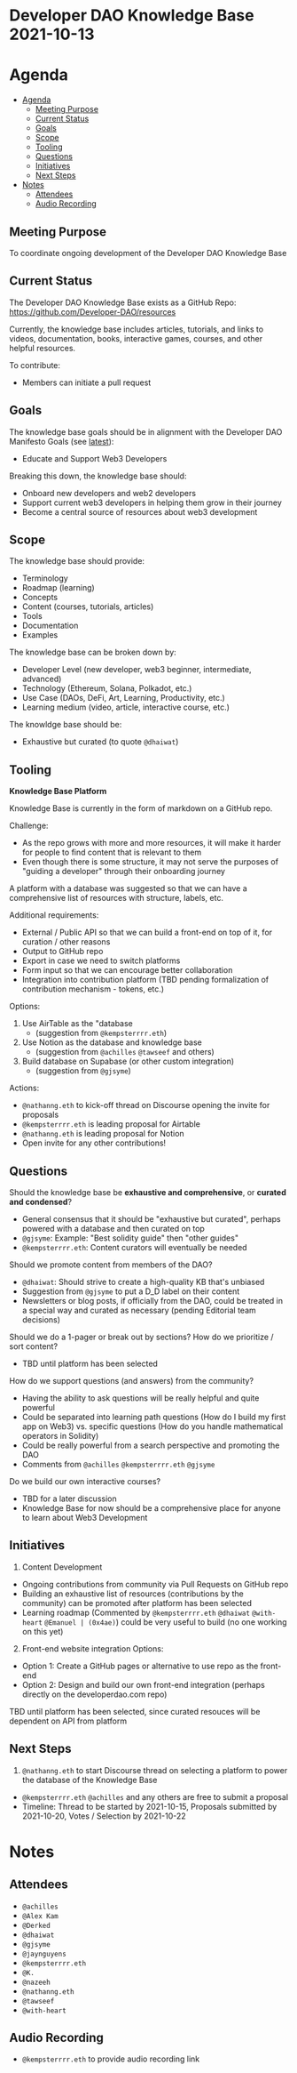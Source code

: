 <h1>Developer DAO Knowledge Base 2021-10-13</h1>

# Agenda
- [Agenda](#agenda)
  - [Meeting Purpose](#meeting-purpose)
  - [Current Status](#current-status)
  - [Goals](#goals)
  - [Scope](#scope)
  - [Tooling](#tooling)
  - [Questions](#questions)
  - [Initiatives](#initiatives)
  - [Next Steps](#next-steps)
- [Notes](#notes)
  - [Attendees](#attendees)
  - [Audio Recording](#audio-recording)


## Meeting Purpose
To coordinate ongoing development of the Developer DAO Knowledge Base

## Current Status
The Developer DAO Knowledge Base exists as a GitHub Repo: https://github.com/Developer-DAO/resources

Currently, the knowledge base includes articles, tutorials, and links to videos, documentation, books, interactive games, courses, and other helpful resources.

To contribute:
- Members can initiate a pull request

## Goals
The knowledge base goals should be in alignment with the Developer DAO Manifesto Goals (see [latest](https://github.com/Developer-DAO/community/blob/278f31196a029ae8dc7c9c55fbad6723cf8f7db2/dao-canvas-template.md#describe-the-daos-goals-as-explicitly-as-possible)):
- Educate and Support Web3 Developers

Breaking this down, the knowledge base should:
- Onboard new developers and web2 developers
- Support current web3 developers in helping them grow in their journey
- Become a central source of resources about web3 development

## Scope
The knowledge base should provide:
- Terminology
- Roadmap (learning)
- Concepts
- Content (courses, tutorials, articles)
- Tools
- Documentation
- Examples

The knowledge base can be broken down by:
- Developer Level (new developer, web3 beginner, intermediate, advanced)
- Technology (Ethereum, Solana, Polkadot, etc.)
- Use Case (DAOs, DeFi, Art, Learning, Productivity, etc.)
- Learning medium (video, article, interactive course, etc.)

The knowldge base should be:
- Exhaustive but curated (to quote `@dhaiwat`)

## Tooling
**Knowledge Base Platform**

Knowledge Base is currently in the form of markdown on a GitHub repo.

Challenge:
- As the repo grows with more and more resources, it will make it harder for people to find content that is relevant to them
- Even though there is some structure, it may not serve the purposes of "guiding a developer" through their onboarding journey

A platform with a database was suggested so that we can have a comprehensive list of resources with structure, labels, etc.

Additional requirements:
- External / Public API so that we can build a front-end on top of it, for curation / other reasons
- Output to GitHub repo
- Export in case we need to switch platforms
- Form input so that we can encourage better collaboration
- Integration into contribution platform (TBD pending formalization of contribution mechanism - tokens, etc.)

Options:
  1. Use AirTable as the "database
        - (suggestion from `@kempsterrrr.eth`) 
  2. Use Notion as the database and knowledge base
        - (suggestion from `@achilles` `@tawseef` and others)
  3. Build database on Supabase (or other custom integration)
        - (suggestion from `@gjsyme`)  

Actions:
- `@nathanng.eth` to kick-off thread on Discourse opening the invite for proposals
- `@kempsterrrr.eth` is leading proposal for Airtable
- `@nathanng.eth` is leading proposal for Notion
- Open invite for any other contributions!

## Questions
Should the knowledge base be **exhaustive and comprehensive**, or **curated and condensed**?
- General consensus that it should be "exhaustive but curated", perhaps powered with a database and then curated on top
- `@gjsyme`: Example: "Best solidity guide" then "other guides"
- `@kempsterrrr.eth`: Content curators will eventually be needed

Should we promote content from members of the DAO?
- `@dhaiwat`: Should strive to create a high-quality KB that's unbiased
- Suggestion from `@gjsyme` to put a D_D label on their content
- Newsletters or blog posts, if officially from the DAO, could be treated in a special way and curated as necessary (pending Editorial team decisions)

Should we do a 1-pager or break out by sections?
How do we prioritize / sort content?
- TBD until platform has been selected

How do we support questions (and answers) from the community?
- Having the ability to ask questions will be really helpful and quite powerful
- Could be separated into learning path questions (How do I build my first app on Web3) vs. specific questions (How do you handle mathematical operators in Solidity)
- Could be really powerful from a search perspective and promoting the DAO
- Comments from `@achilles` `@kempsterrrr.eth` `@gjsyme`

Do we build our own interactive courses?
- TBD for a later discussion
- Knowledge Base for now should be a comprehensive place for anyone to learn about Web3 Development

## Initiatives
1. Content Development
- Ongoing contributions from community via Pull Requests on GitHub repo
- Building an exhaustive list of resources (contributions by the community) can be promoted after platform has been selected
- Learning roadmap (Commented by `@kempsterrrr.eth` `@dhaiwat` `@with-heart` `@Emanuel | (0x4ae)`) could be very useful to build (no one working on this yet)

2. Front-end website integration
Options:
- Option 1: Create a GitHub pages or alternative to use repo as the front-end
- Option 2: Design and build our own front-end integration (perhaps directly on the developerdao.com repo)

TBD until platform has been selected, since curated resouces will be dependent on API from platform

## Next Steps
1. `@nathanng.eth` to start Discourse thread on selecting a platform to power the database of the Knowledge Base
- `@kempsterrrr.eth` `@achilles` and any others are free to submit a proposal
- Timeline: Thread to be started by 2021-10-15, Proposals submitted by 2021-10-20, Votes / Selection by 2021-10-22


# Notes

## Attendees
- `@achilles`
- `@Alex Kam`
- `@Derked`
- `@dhaiwat`
- `@gjsyme`
- `@jaynguyens`
- `@kempsterrrr.eth`
- `@K.`
- `@nazeeh`
- `@nathanng.eth`
- `@tawseef`
- `@with-heart`

## Audio Recording
- `@kempsterrrr.eth` to provide audio recording link